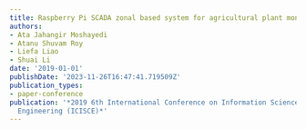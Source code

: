 ```yaml
---
title: Raspberry Pi SCADA zonal based system for agricultural plant monitoring
authors:
- Ata Jahangir Moshayedi
- Atanu Shuvam Roy
- Liefa Liao
- Shuai Li
date: '2019-01-01'
publishDate: '2023-11-26T16:47:41.719509Z'
publication_types:
- paper-conference
publication: '*2019 6th International Conference on Information Science and Control
  Engineering (ICISCE)*'
---
```

